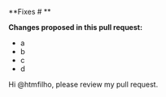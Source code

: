 **Fixes # **

**Changes proposed in this pull request:**

- a
- b
- c
- d

Hi @htmfilho, please review my pull request.
